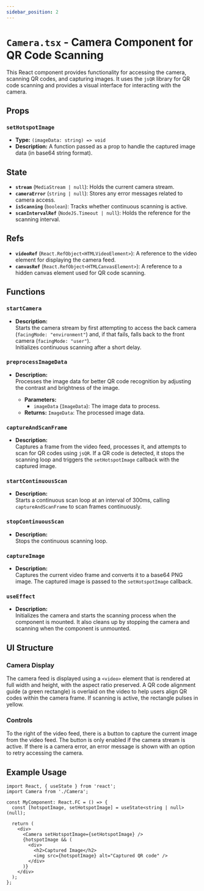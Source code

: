 ```yaml
---
sidebar_position: 2
---
```

# `Camera.tsx` - Camera Component for QR Code Scanning
This React component provides functionality for accessing the camera, scanning QR codes, and capturing images. It uses the `jsQR` library for QR code scanning and provides a visual interface for interacting with the camera.

## Props

### `setHotspotImage`
- **Type:** `(imageData: string) => void`
- **Description:** A function passed as a prop to handle the captured image data (in base64 string format).

## State

- **`stream`** (`MediaStream | null`): Holds the current camera stream.
- **`cameraError`** (`string | null`): Stores any error messages related to camera access.
- **`isScanning`** (`boolean`): Tracks whether continuous scanning is active.
- **`scanIntervalRef`** (`NodeJS.Timeout | null`): Holds the reference for the scanning interval.

## Refs

- **`videoRef`** (`React.RefObject<HTMLVideoElement>`): A reference to the video element for displaying the camera feed.
- **`canvasRef`** (`React.RefObject<HTMLCanvasElement>`): A reference to a hidden canvas element used for QR code scanning.

## Functions

### `startCamera`
- **Description:**  
  Starts the camera stream by first attempting to access the back camera (`facingMode: "environment"`) and, if that fails, falls back to the front camera (`facingMode: "user"`).  
  Initializes continuous scanning after a short delay.

### `preprocessImageData`
- **Description:**  
  Processes the image data for better QR code recognition by adjusting the contrast and brightness of the image.

    - **Parameters:**
        - `imageData` (`ImageData`): The image data to process.
    - **Returns:** `ImageData`: The processed image data.

### `captureAndScanFrame`
- **Description:**  
  Captures a frame from the video feed, processes it, and attempts to scan for QR codes using `jsQR`. If a QR code is detected, it stops the scanning loop and triggers the `setHotspotImage` callback with the captured image.

### `startContinuousScan`
- **Description:**  
  Starts a continuous scan loop at an interval of 300ms, calling `captureAndScanFrame` to scan frames continuously.

### `stopContinuousScan`
- **Description:**  
  Stops the continuous scanning loop.

### `captureImage`
- **Description:**  
  Captures the current video frame and converts it to a base64 PNG image. The captured image is passed to the `setHotspotImage` callback.

### `useEffect`
- **Description:**  
  Initializes the camera and starts the scanning process when the component is mounted. It also cleans up by stopping the camera and scanning when the component is unmounted.

## UI Structure

### Camera Display

The camera feed is displayed using a `<video>` element that is rendered at full width and height, with the aspect ratio preserved. A QR code alignment guide (a green rectangle) is overlaid on the video to help users align QR codes within the camera frame. If scanning is active, the rectangle pulses in yellow.

### Controls

To the right of the video feed, there is a button to capture the current image from the video feed. The button is only enabled if the camera stream is active. If there is a camera error, an error message is shown with an option to retry accessing the camera.

## Example Usage

```tsx
import React, { useState } from 'react';
import Camera from './Camera';

const MyComponent: React.FC = () => {
  const [hotspotImage, setHotspotImage] = useState<string | null>(null);

  return (
    <div>
      <Camera setHotspotImage={setHotspotImage} />
      {hotspotImage && (
        <div>
          <h2>Captured Image</h2>
          <img src={hotspotImage} alt="Captured QR code" />
        </div>
      )}
    </div>
  );
};
```